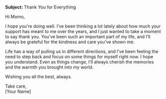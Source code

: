 **Subject:** Thank You for Everything  

Hi Momo,  

I hope you're doing well. I’ve been thinking a lot lately about how much your support has meant to me over the years, and I just wanted to take a moment to say thank you. You’ve been such an important part of my life, and I’ll always be grateful for the kindness and care you’ve shown me.  

Life has a way of pulling us in different directions, and I’ve been feeling the need to step back and focus on some things for myself right now. I hope you understand. Even as things change, I’ll always cherish the memories and the warmth you brought into my world.  

Wishing you all the best, always.  

Take care,  
[Your Name]